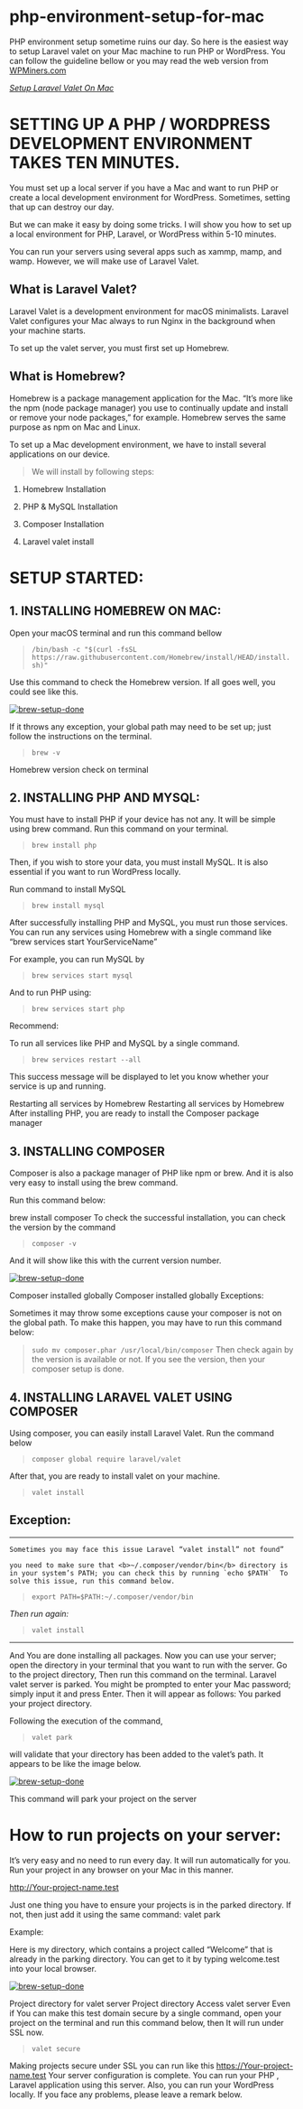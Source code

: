 # php-environment-setup-for-mac
PHP environment setup sometime ruins our day. So here is the easiest way to setup Laravel valet on your Mac machine to run PHP or WordPress.
You can follow the guideline bellow or you may read the web version from [WPMiners.com](https://www.wpminers.com)

<i>[Setup Laravel Valet On Mac](https://www.wpminers.com)</i>

# SETTING UP A PHP / WORDPRESS DEVELOPMENT ENVIRONMENT TAKES TEN MINUTES.

You must set up a local server if you have a Mac and want to run PHP or create a local development environment for WordPress. Sometimes, setting that up can destroy our day.

But we can make it easy by doing some tricks. I will show you how to set up a local environment for PHP, Laravel, or WordPress within 5-10 minutes.

You can run your servers using several apps such as xammp, mamp, and wamp. However, we will make use of Laravel Valet.

## What is Laravel Valet?

Laravel Valet is a development environment for macOS minimalists. Laravel Valet configures your Mac always to run Nginx in the background when your machine starts.

To set up the valet server, you must first set up Homebrew.

## What is Homebrew?

Homebrew is a package management application for the Mac. “It’s more like the npm (node package manager) you use to continually update and install or remove your node packages,” for example. Homebrew serves the same purpose as npm on Mac and Linux.

To set up a Mac development environment, we have to install several applications on our device.

> We will install by following steps:
1. Homebrew Installation

2. PHP & MySQL Installation

3. Composer Installation

4. Laravel valet install

# SETUP STARTED:
## 1. INSTALLING HOMEBREW ON MAC:
Open your macOS terminal and run this command bellow

> `/bin/bash -c "$(curl -fsSL https://raw.githubusercontent.com/Homebrew/install/HEAD/install.sh)"`

Use this command to check the Homebrew version. If all goes well, you could see like this.

[<img alt="brew-setup-done" src="assets/brew.png"/>](https://github.com/csesumonpro/Github-Readme-Cheatsheet)

If it throws any exception, your global path may need to be set up; just follow the instructions on the terminal.

> `brew -v`

Homebrew version check on terminal

## 2. INSTALLING PHP AND MYSQL:
You must have to install PHP if your device has not any. It will be simple using brew command. Run this command on your terminal.

> `brew install php`

Then, if you wish to store your data, you must install MySQL. It is also essential if you want to run WordPress locally.

Run command to install MySQL

> `brew install mysql`

After successfully installing PHP and MySQL, you must run those services. You can run any services using Homebrew with a single command like “brew services start YourServiceName”

For example, you can run MySQL by
> `brew services start mysql`

And to run PHP using:
> `brew services start php`

Recommend:

 To run all services like PHP and MySQL by a single command.

> `brew services restart --all`

This success message will be displayed to let you know whether your service is up and running.

Restarting all services by Homebrew
Restarting all services by Homebrew
After installing PHP, you are ready to install the Composer package manager

## 3. INSTALLING COMPOSER
Composer is also a package manager of PHP like npm or brew. And it is also very easy to install using the brew command.

Run this command below:

brew install composer
To check the successful installation, you can check the version by the command

> `composer -v`

And it will show like this with the current version number.

[<img alt="brew-setup-done" src="assets/composer.png"/>](https://github.com/csesumonpro/Github-Readme-Cheatsheet)

Composer installed globally
Composer installed globally
Exceptions:

Sometimes it may throw some exceptions cause your composer is not on the global path. To make this happen, you may have to run this command below:

> `sudo mv composer.phar /usr/local/bin/composer`
Then check again by the version is available or not. If you see the version, then your composer setup is done.

## 4. INSTALLING LARAVEL VALET USING COMPOSER
Using composer, you can easily install Laravel Valet. Run the command below

> `composer global require laravel/valet`

After that, you are ready to install valet on your machine.

> `valet install`
## Exception:
<hr>

    Sometimes you may face this issue Laravel “valet install” not found”

    you need to make sure that <b>~/.composer/vendor/bin</b> directory is in your system’s PATH; you can check this by running `echo $PATH`  To solve this issue, run this command below.

> `export PATH=$PATH:~/.composer/vendor/bin`

<i>Then run again:</i>

> `valet install`

<hr>

And You are done installing all packages. Now you can use your server; open the directory in your terminal that you want to run with the server. Go to the project directory, Then run this command on the terminal. Laravel valet server is parked. You might be prompted to enter your Mac password; simply input it and press Enter. Then it will appear as follows: You parked your project directory.

Following the execution of the command,

> `valet park`

will validate that your directory has been added to the valet’s path. It appears to be like the image below.

[<img alt="brew-setup-done" src="assets/valet.png"/>](https://github.com/csesumonpro/Github-Readme-Cheatsheet)

This command will park your project on the server

# How to run projects on your server:

It’s very easy and no need to run every day. It will run automatically for you. Run your project in any browser on your Mac in this manner.

http://Your-project-name.test

Just one thing you have to ensure your projects is in the parked directory. If not, then just add it using the same command: valet park

Example:

Here is my directory, which contains a project called “Welcome” that is already in the parking directory. You can get to it by typing welcome.test into your local browser.

[<img alt="brew-setup-done" src="assets/directory.png"/>](https://github.com/csesumonpro/Github-Readme-Cheatsheet)

Project directory for valet server
Project directory
Access valet server
Even if You can make this test domain secure by a single command, open your project on the terminal and run this command below, then It will run under SSL now.

> `valet secure`

Making projects secure under SSL you can run like this https://Your-project-name.test
Your server configuration is complete. You can run your PHP , Laravel application using this server. Also, you can run your WordPress locally. If you face any problems, please leave a remark below.